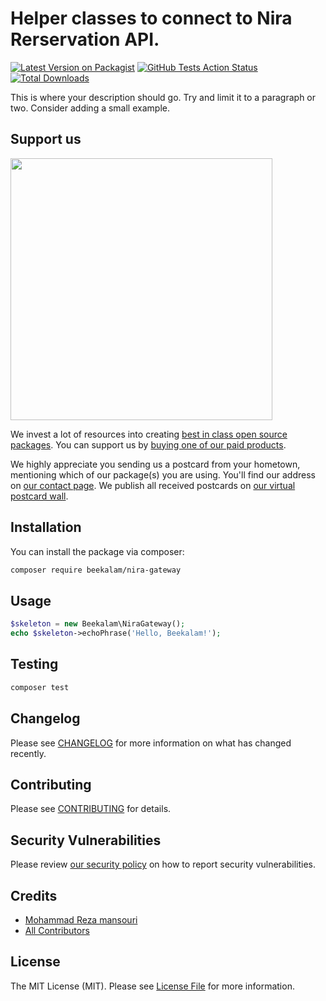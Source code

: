 # Helper classes to connect to Nira Rerservation API.

[![Latest Version on Packagist](https://img.shields.io/packagist/v/beekalam/nira-gateway.svg?style=flat-square)](https://packagist.org/packages/beekalam/nira-gateway)
[![GitHub Tests Action Status](https://img.shields.io/github/workflow/status/beekalam/nira-gateway/run-tests?label=tests)](https://github.com/beekalam/nira-gateway/actions?query=workflow%3Arun-tests+branch%3Amaster)
[![Total Downloads](https://img.shields.io/packagist/dt/beekalam/nira-gateway.svg?style=flat-square)](https://packagist.org/packages/beekalam/nira-gateway)


This is where your description should go. Try and limit it to a paragraph or two. Consider adding a small example.

## Support us

[<img src="https://github-ads.s3.eu-central-1.amazonaws.com/package-skeleton-php.jpg?t=1" width="419px" />](https://spatie.be/github-ad-click/package-skeleton-php)

We invest a lot of resources into creating [best in class open source packages](https://spatie.be/open-source). You can support us by [buying one of our paid products](https://spatie.be/open-source/support-us).

We highly appreciate you sending us a postcard from your hometown, mentioning which of our package(s) you are using. You'll find our address on [our contact page](https://spatie.be/about-us). We publish all received postcards on [our virtual postcard wall](https://spatie.be/open-source/postcards).

## Installation

You can install the package via composer:

```bash
composer require beekalam/nira-gateway
```

## Usage

```php
$skeleton = new Beekalam\NiraGateway();
echo $skeleton->echoPhrase('Hello, Beekalam!');
```

## Testing

```bash
composer test
```

## Changelog

Please see [CHANGELOG](CHANGELOG.md) for more information on what has changed recently.

## Contributing

Please see [CONTRIBUTING](.github/CONTRIBUTING.md) for details.

## Security Vulnerabilities

Please review [our security policy](../../security/policy) on how to report security vulnerabilities.

## Credits

- [Mohammad Reza mansouri](https://github.com/MohammadRezamansouri)
- [All Contributors](../../contributors)

## License

The MIT License (MIT). Please see [License File](LICENSE.md) for more information.
